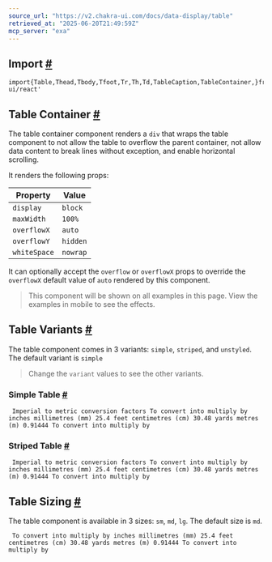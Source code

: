 ```yaml
---
source_url: "https://v2.chakra-ui.com/docs/data-display/table"
retrieved_at: "2025-06-20T21:49:59Z"
mcp_server: "exa"
---
```

## Import [\#](http://v2.chakra-ui.com/v2.chakra-ui.com\#import)

```
import{Table,Thead,Tbody,Tfoot,Tr,Th,Td,TableCaption,TableContainer,}from'@chakra-ui/react'
```

## Table Container [\#](http://v2.chakra-ui.com/v2.chakra-ui.com\#table-container)

The table container component renders a `div` that wraps the table component to
not allow the table to overflow the parent container, not allow data content to
break lines without exception, and enable horizontal scrolling.

It renders the following props:

| Property | Value |
| --- | --- |
| `display` | `block` |
| `maxWidth` | `100%` |
| `overflowX` | `auto` |
| `overflowY` | `hidden` |
| `whiteSpace` | `nowrap` |

It can optionally accept the `overflow` or `overflowX` props to override the
`overflowX` default value of `auto` rendered by this component.

> This component will be shown on all examples in this page. View the examples
> in mobile to see the effects.

## Table Variants [\#](http://v2.chakra-ui.com/v2.chakra-ui.com\#table-variants)

The table component comes in 3 variants: `simple`, `striped`, and `unstyled`.
The default variant is `simple`

> Change the `variant` values to see the other variants.

### Simple Table [\#](http://v2.chakra-ui.com/v2.chakra-ui.com\#simple-table)

```
 Imperial to metric conversion factors To convert into multiply by inches millimetres (mm) 25.4 feet centimetres (cm) 30.48 yards metres (m) 0.91444 To convert into multiply by 
```

### Striped Table [\#](http://v2.chakra-ui.com/v2.chakra-ui.com\#striped-table)

```
 Imperial to metric conversion factors To convert into multiply by inches millimetres (mm) 25.4 feet centimetres (cm) 30.48 yards metres (m) 0.91444 To convert into multiply by 
```

## Table Sizing [\#](http://v2.chakra-ui.com/v2.chakra-ui.com\#table-sizing)

The table component is available in 3 sizes: `sm`, `md`, `lg`. The default size
is `md`.

```
 To convert into multiply by inches millimetres (mm) 25.4 feet centimetres (cm) 30.48 yards metres (m) 0.91444 To convert into multiply by